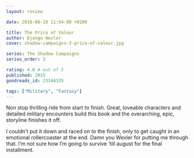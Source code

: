 ```yaml
---
layout: review

date: 2016-06-10 11:54:00 +0100

title: The Price of Valour
author: Django Wexler
cover: shadow-campaigns-3-price-of-valour.jpg

series: The Shadow Campaigns
series_order: 3

rating: 4.0 # out of 5
published: 2015
goodreads_id: 23346335

tags: ["Military", "Fantasy"]
---
```


Non stop thrilling ride from start to finish. Great, loveable characters and detailed military encounters build this book and the overarching, epic, storyline finishes it off.

<!--more-->

I couldn’t put it down and raced on to the finish, only to get caught in an emotional rollercoaster at the end. Damn you Wexler for putting me through that. I’m not sure how I’m going to survive ’till august for the final installment.
